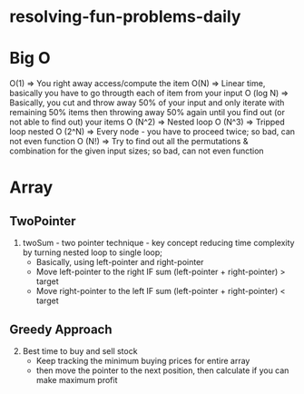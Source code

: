 # resolving-fun-problems-daily
# Big O
O(1)       => You right away access/compute the item
O(N)       => Linear time, basically you have to go througth each of item from your input
O (log N)  => Basically, you cut and throw away 50% of your input and only iterate with remaining 50% items then throwing away 50% again until you find out (or not able to find out) your items
O (N^2)    => Nested loop
O (N^3)    => Tripped loop nested
O (2^N)    => Every node - you have to proceed twice; so bad, can not even function
O (N!)     => Try to find out all the permutations & combination for the given input sizes; so bad, can not even function
# Array
  ## TwoPointer
  1. twoSum - two pointer technique - key concept reducing time complexity by turning nested loop to single loop;
     - Basically, using left-pointer and right-pointer
     - Move left-pointer to the right IF sum (left-pointer + right-pointer) > target
     - Move right-pointer to the left IF sum (left-pointer + right-pointer) < target
  ## Greedy Approach
  2. Best time to buy and sell stock
     - Keep tracking the minimum buying prices for entire array
     - then move the pointer to the next position, then calculate if you can make maximum profit
  
